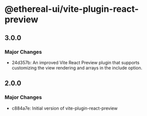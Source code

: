 # @ethereal-ui/vite-plugin-react-preview

## 3.0.0

### Major Changes

- 24d357b: An improved Vite React Preview plugin that supports customizing the
  view rendering and arrays in the include option.

## 2.0.0

### Major Changes

- c884a7e: Initial version of vite-plugin-react-preview
